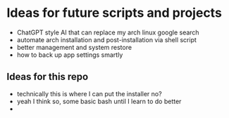 # Ideas for future scripts and projects

- ChatGPT style AI that can replace my arch linux google search
- automate arch installation and post-installation via shell script
- better management and system restore
- how to back up app settings smartly

## Ideas for this repo

- technically this is where I can put the installer no?
- yeah I think so, some basic bash until I learn to do better
- 